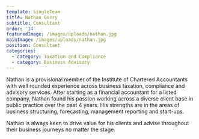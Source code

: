 ```yaml
---
template: SingleTeam
title: Nathan Gorry
subtitle: Consultant
order: '14'
featuredImage: /images/uploads/nathan.jpg
mainImage: /images/uploads/nathan.jpg
position: Consultant
categories:
  - category: Taxation and Compliance
  - category: Business Advisory
---
```

Nathan is a provisional member of the Institute of Chartered Accountants with well rounded experience across business taxation, compliance and advisory services. After starting as a financial accountant for a listed company, Nathan found his passion working across a diverse client base in public practice over the past 4 years. His strengths are in the areas of business structuring, forecasting, management reporting and start-ups.

Nathan is always keen to drive value for his clients and advise throughout their business journeys no matter the stage.
